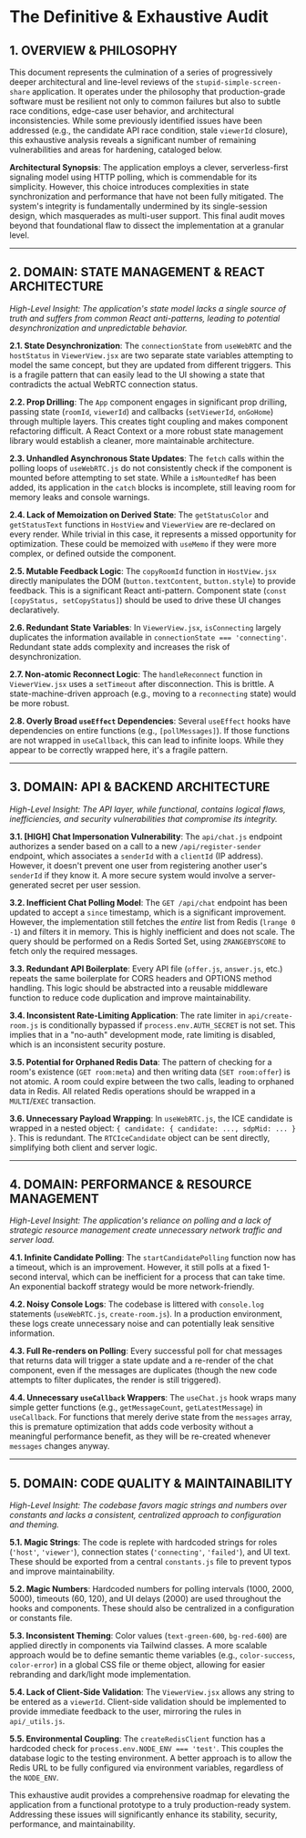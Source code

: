 # The Definitive & Exhaustive Audit

## 1. OVERVIEW & PHILOSOPHY

This document represents the culmination of a series of progressively deeper architectural and line-level reviews of the `stupid-simple-screen-share` application. It operates under the philosophy that production-grade software must be resilient not only to common failures but also to subtle race conditions, edge-case user behavior, and architectural inconsistencies. While some previously identified issues have been addressed (e.g., the candidate API race condition, stale `viewerId` closure), this exhaustive analysis reveals a significant number of remaining vulnerabilities and areas for hardening, cataloged below.

**Architectural Synopsis**: The application employs a clever, serverless-first signaling model using HTTP polling, which is commendable for its simplicity. However, this choice introduces complexities in state synchronization and performance that have not been fully mitigated. The system's integrity is fundamentally undermined by its single-session design, which masquerades as multi-user support. This final audit moves beyond that foundational flaw to dissect the implementation at a granular level.

---

## 2. DOMAIN: STATE MANAGEMENT & REACT ARCHITECTURE

_High-Level Insight: The application's state model lacks a single source of truth and suffers from common React anti-patterns, leading to potential desynchronization and unpredictable behavior._

**2.1. State Desynchronization**: The `connectionState` from `useWebRTC` and the `hostStatus` in `ViewerView.jsx` are two separate state variables attempting to model the same concept, but they are updated from different triggers. This is a fragile pattern that can easily lead to the UI showing a state that contradicts the actual WebRTC connection status.

**2.2. Prop Drilling**: The `App` component engages in significant prop drilling, passing state (`roomId`, `viewerId`) and callbacks (`setViewerId`, `onGoHome`) through multiple layers. This creates tight coupling and makes component refactoring difficult. A React Context or a more robust state management library would establish a cleaner, more maintainable architecture.

**2.3. Unhandled Asynchronous State Updates**: The `fetch` calls within the polling loops of `useWebRTC.js` do not consistently check if the component is mounted before attempting to set state. While a `isMountedRef` has been added, its application in the `catch` blocks is incomplete, still leaving room for memory leaks and console warnings.

**2.4. Lack of Memoization on Derived State**: The `getStatusColor` and `getStatusText` functions in `HostView` and `ViewerView` are re-declared on every render. While trivial in this case, it represents a missed opportunity for optimization. These could be memoized with `useMemo` if they were more complex, or defined outside the component.

**2.5. Mutable Feedback Logic**: The `copyRoomId` function in `HostView.jsx` directly manipulates the DOM (`button.textContent`, `button.style`) to provide feedback. This is a significant React anti-pattern. Component state (`const [copyStatus, setCopyStatus]`) should be used to drive these UI changes declaratively.

**2.6. Redundant State Variables**: In `ViewerView.jsx`, `isConnecting` largely duplicates the information available in `connectionState === 'connecting'`. Redundant state adds complexity and increases the risk of desynchronization.

**2.7. Non-atomic Reconnect Logic**: The `handleReconnect` function in `ViewerView.jsx` uses a `setTimeout` after disconnection. This is brittle. A state-machine-driven approach (e.g., moving to a `reconnecting` state) would be more robust.

**2.8. Overly Broad `useEffect` Dependencies**: Several `useEffect` hooks have dependencies on entire functions (e.g., `[pollMessages]`). If those functions are not wrapped in `useCallback`, this can lead to infinite loops. While they appear to be correctly wrapped here, it's a fragile pattern.

---

## 3. DOMAIN: API & BACKEND ARCHITECTURE

_High-Level Insight: The API layer, while functional, contains logical flaws, inefficiencies, and security vulnerabilities that compromise its integrity._

**3.1. [HIGH] Chat Impersonation Vulnerability**: The `api/chat.js` endpoint authorizes a sender based on a call to a new `/api/register-sender` endpoint, which associates a `senderId` with a `clientId` (IP address). However, it doesn't prevent one user from registering another user's `senderId` if they know it. A more secure system would involve a server-generated secret per user session.

**3.2. Inefficient Chat Polling Model**: The `GET /api/chat` endpoint has been updated to accept a `since` timestamp, which is a significant improvement. However, the implementation still fetches the _entire_ list from Redis (`lrange 0 -1`) and filters it in memory. This is highly inefficient and does not scale. The query should be performed on a Redis Sorted Set, using `ZRANGEBYSCORE` to fetch only the required messages.

**3.3. Redundant API Boilerplate**: Every API file (`offer.js`, `answer.js`, etc.) repeats the same boilerplate for CORS headers and OPTIONS method handling. This logic should be abstracted into a reusable middleware function to reduce code duplication and improve maintainability.

**3.4. Inconsistent Rate-Limiting Application**: The rate limiter in `api/create-room.js` is conditionally bypassed if `process.env.AUTH_SECRET` is not set. This implies that in a "no-auth" development mode, rate limiting is disabled, which is an inconsistent security posture.

**3.5. Potential for Orphaned Redis Data**: The pattern of checking for a room's existence (`GET room:meta`) and then writing data (`SET room:offer`) is not atomic. A room could expire between the two calls, leading to orphaned data in Redis. All related Redis operations should be wrapped in a `MULTI`/`EXEC` transaction.

**3.6. Unnecessary Payload Wrapping**: In `useWebRTC.js`, the ICE candidate is wrapped in a nested object: `{ candidate: { candidate: ..., sdpMid: ... } }`. This is redundant. The `RTCIceCandidate` object can be sent directly, simplifying both client and server logic.

---

## 4. DOMAIN: PERFORMANCE & RESOURCE MANAGEMENT

_High-Level Insight: The application's reliance on polling and a lack of strategic resource management create unnecessary network traffic and server load._

**4.1. Infinite Candidate Polling**: The `startCandidatePolling` function now has a timeout, which is an improvement. However, it still polls at a fixed 1-second interval, which can be inefficient for a process that can take time. An exponential backoff strategy would be more network-friendly.

**4.2. Noisy Console Logs**: The codebase is littered with `console.log` statements (`useWebRTC.js`, `create-room.js`). In a production environment, these logs create unnecessary noise and can potentially leak sensitive information.

**4.3. Full Re-renders on Polling**: Every successful poll for chat messages that returns data will trigger a state update and a re-render of the chat component, even if the messages are duplicates (though the new code attempts to filter duplicates, the render is still triggered).

**4.4. Unnecessary `useCallback` Wrappers**: The `useChat.js` hook wraps many simple getter functions (e.g., `getMessageCount`, `getLatestMessage`) in `useCallback`. For functions that merely derive state from the `messages` array, this is premature optimization that adds code verbosity without a meaningful performance benefit, as they will be re-created whenever `messages` changes anyway.

---

## 5. DOMAIN: CODE QUALITY & MAINTAINABILITY

_High-Level Insight: The codebase favors magic strings and numbers over constants and lacks a consistent, centralized approach to configuration and theming._

**5.1. Magic Strings**: The code is replete with hardcoded strings for roles (`'host'`, `'viewer'`), connection states (`'connecting'`, `'failed'`), and UI text. These should be exported from a central `constants.js` file to prevent typos and improve maintainability.

**5.2. Magic Numbers**: Hardcoded numbers for polling intervals (1000, 2000, 5000), timeouts (60, 120), and UI delays (2000) are used throughout the hooks and components. These should also be centralized in a configuration or constants file.

**5.3. Inconsistent Theming**: Color values (`text-green-600`, `bg-red-600`) are applied directly in components via Tailwind classes. A more scalable approach would be to define semantic theme variables (e.g., `color-success`, `color-error`) in a global CSS file or theme object, allowing for easier rebranding and dark/light mode implementation.

**5.4. Lack of Client-Side Validation**: The `ViewerView.jsx` allows any string to be entered as a `viewerId`. Client-side validation should be implemented to provide immediate feedback to the user, mirroring the rules in `api/_utils.js`.

**5.5. Environmental Coupling**: The `createRedisClient` function has a hardcoded check for `process.env.NODE_ENV === 'test'`. This couples the database logic to the testing environment. A better approach is to allow the Redis URL to be fully configured via environment variables, regardless of the `NODE_ENV`.

This exhaustive audit provides a comprehensive roadmap for elevating the application from a functional prototype to a truly production-ready system. Addressing these issues will significantly enhance its stability, security, performance, and maintainability.
